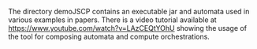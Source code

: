 The directory demoJSCP contains an executable jar and automata used in various examples in papers. There is a video tutorial available at https://www.youtube.com/watch?v=LAzCEQtYOhU showing the usage of the tool for composing automata and compute orchestrations.